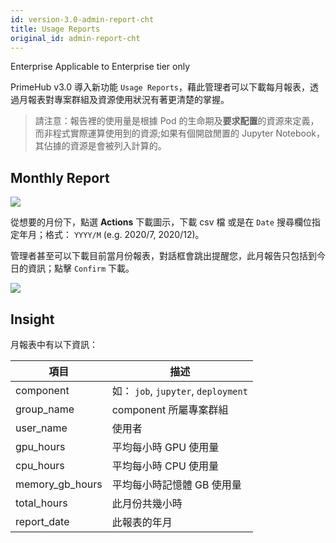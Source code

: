 ```yaml
---
id: version-3.0-admin-report-cht
title: Usage Reports
original_id: admin-report-cht
---
```


<div class="ee-only tooltip">Enterprise
  <span class="tooltiptext">Applicable to Enterprise tier only</span>
</div>

PrimeHub v3.0 導入新功能 `Usage Reports`，藉此管理者可以下載每月報表，透過月報表對專案群組及資源使用狀況有著更清楚的掌握。

>請注意：報告裡的使用量是根據 Pod 的生命期及**要求配置**的資源來定義，而非程式實際運算使用到的資源;如果有個開啟閒置的 Jupyter Notebook，其佔據的資源是會被列入計算的。

## Monthly Report

![](assets/usage-list.png)

從想要的月份下，點選 **Actions** 下載圖示，下載 csv 檔 或是在 `Date` 搜尋欄位指定年月；格式： `YYYY/M` (e.g. 2020/7, 2020/12)。

管理者甚至可以下載目前當月份報表，對話框會跳出提醒您，此月報告只包括到今日的資訊；點擊 `Confirm` 下載。

![](assets/usage-popup.png)

## Insight

月報表中有以下資訊：

|項目|描述|
|-   |-          |
|component|如： `job`, `jupyter`, `deployment`|
|group_name|component 所屬專案群組|
|user_name|使用者|
|gpu_hours| 平均每小時 GPU 使用量|
|cpu_hours| 平均每小時 CPU 使用量|
|memory_gb_hours| 平均每小時記憶體 GB 使用量|
|total_hours| 此月份共幾小時|
|report_date| 此報表的年月|
